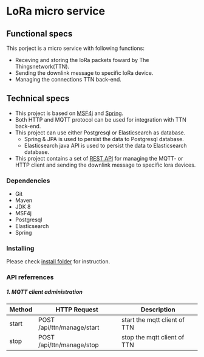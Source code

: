 # LoRa micro service

## Functional specs
This porject is a micro service with following functions: 

* Receving and storing the loRa packets foward by The Thingsnetwork(TTN).
* Sending the downlink message to specific loRa device.
* Managing the connections TTN back-end.

## Technical specs

* This project is based on [MSF4j](https://github.com/wso2/msf4j) and [Spring](https://spring.io).  
* Both HTTP and MQTT protocol can be used for integration with TTN back-end.
* This project can use either Postgresql or Elasticsearch as database.
	* Spring & JPA is used to persist the data to Postgresql database.
	* Elasticsearch java API is used to persist the data to Elasticsearch database.
* This project contains a set of [REST API](#apireferrences) for managing the MQTT- or HTTP client and sending the downlink message to specific lora devices.

### Dependencies

* Git
* Maven
* JDK 8
* MSF4j
* Postgresql
* Elasticsearch
* Spring

### Installing

Please check [install folder](./install) for instruction.

### <a name="apireferrences">API referrences</a>

##### 1. MQTT client administration 

| Method | HTTP Request | Description |
|---|---|---|
| start  | POST /api/ttn/manage/start  | start the mqtt client of TTN  |
| stop  | POST /api/ttn/manage/stop  | stop the mqtt client of TTN  |

